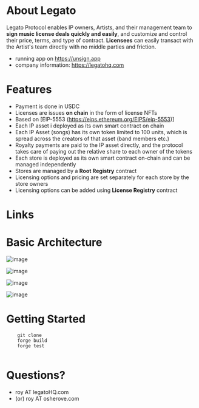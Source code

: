 # About Legato
Legato Protocol enables IP owners, Artists, and their management team to **sign music license deals quickly and easily**, and customize and control their price, terms, and type of contract. **Licensees** can easily transact with the Artist's team directly with no middle parties and friction.
- running app on https://unsign.app
- company information: https://legatohq.com

# Features 
- Payment is done in USDC
- Licenses are issues **on chain** in the form of license NFTs
- Based on [EIP-5553 (https://eips.ethereum.org/EIPS/eip-5553)]
- Each IP asset i deployed as its own smart contract on chain
- Each IP Asset (songs) has its own token limited to 100 units, which is spread across the creators of that asset (band members etc.)
- Royalty payments are paid to the IP asset directly, and the protocol takes care of paying out the relative share to each owner of the tokens
- Each store is deployed as its own smart contract on-chain and can be managed independently
- Stores are managed by a **Root Registry** contract
- Licensing options and pricing are set separately for each store by the store owners
- Licensing options can be added using **License Registry** contract

# Links 

# Basic Architecture

  ![image](https://github.com/LegatoHQ/legato-core-contracts/assets/575051/47ab4ab9-f6d3-476e-aaa8-37aa7fbb9357)

  ![image](https://github.com/LegatoHQ/legato-core-contracts/assets/575051/5b6f583d-6e9c-4efa-bf2a-6909ca4fd5ea)
  
  ![image](https://github.com/LegatoHQ/legato-core-contracts/assets/575051/85112b25-7e3a-4fcc-a8bc-182227aeb633)

  ![image](https://github.com/LegatoHQ/legato-core-contracts/assets/575051/c69636a7-0dda-491c-be38-b926e28dc17a)

# Getting Started

```
    git clone 
    forge build
    forge test


```

# Questions?
- roy AT legatoHQ.com 
- (or) roy AT osherove.com

